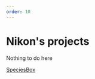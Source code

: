 ```yaml
---
order: 10
---
```


# Nikon's projects


Nothing to do here

<!-- [NCMS Docs](/NCMS) -->
[SpeciesBox](/speciesbox)